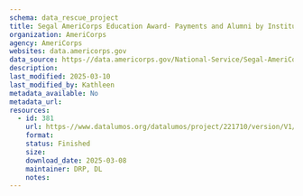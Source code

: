```yaml
---
schema: data_rescue_project 
title: Segal AmeriCorps Education Award- Payments and Alumni by Institution
organization: AmeriCorps
agency: AmeriCorps
websites: data.americorps.gov
data_source: https-//data.americorps.gov/National-Service/Segal-AmeriCorps-Education-Award-Payments-and-Alum/26pv-trba
description: 
last_modified: 2025-03-10
last_modified_by: Kathleen
metadata_available: No
metadata_url: 
resources:
  - id: 381
    url: https-//www.datalumos.org/datalumos/project/221710/version/V1/view
    format: 
    status: Finished
    size: 
    download_date: 2025-03-08
    maintainer: DRP, DL
    notes: 
---
```

